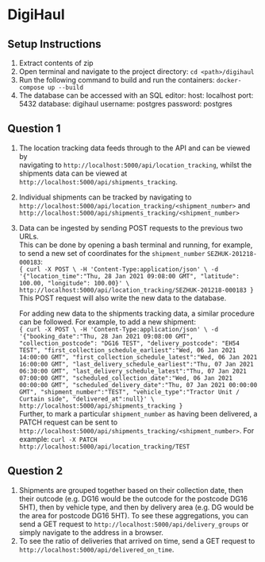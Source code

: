 # DigiHaul
## Setup Instructions

1.  Extract contents of zip
2.  Open terminal and navigate to the project directory:
        `cd <path>/digihaul`
3.  Run the following command to build and run the containers:
        `docker-compose up --build`
4.  The database can be accessed with an SQL editor:
    host: localhost
    port: 5432
    database: digihaul
    username: postgres
    password: postgres

## Question 1
1.  The location tracking data feeds through to the API and can be viewed by\
    navigating to `http://localhost:5000/api/location_tracking`, whilst the\
    shipments data can be viewed at `http://localhost:5000/api/shipments_tracking`.
2.  Individual shipments can be tracked by navigating to<br>
        `http://localhost:5000/api/location_tracking/<shipment_number>`
    and<br>
        `http://localhost:5000/api/shipments_tracking/<shipment_number>`
3.  Data can be ingested by sending POST requests to the previous two URLs.\
    This can be done by opening a bash terminal and running, for example,
    to send a new set of coordinates for the `shipment_number` `SEZHUK-201218-000183`:<br>
        ```
        {
            curl -X POST \
                -H 'Content-Type:application/json' \
                -d '{"location_time":"Thu, 28 Jan 2021 09:08:00 GMT", "latitude": 100.00, "longitude": 100.00}' \
                http://localhost:5000/api/location_tracking/SEZHUK-201218-000183
        }
        ```
    <br>This POST request will also write the new data to the database.

    For adding new data to the shipments tracking data, a similar procedure can be followed.
    For example, to add a new shipment:<br>
        ```
        {
            curl -X POST \
                -H 'Content-Type:application/json' \
                -d '{"booking_date":"Thu, 28 Jan 2021 09:08:00 GMT", "collection_postcode": "DG16 TEST", "delivery_postcode": "EH54 TEST", "first_collection_schedule_earliest":"Wed, 06 Jan 2021 14:00:00 GMT", "first_collection_schedule_latest":"Wed, 06 Jan 2021 16:00:00 GMT", "last_delivery_schedule_earliest":"Thu, 07 Jan 2021 06:30:00 GMT", "last_delivery_schedule_latest":"Thu, 07 Jan 2021 07:00:00 GMT", "scheduled_collection_date":"Wed, 06 Jan 2021 00:00:00 GMT", "scheduled_delivery_date":"Thu, 07 Jan 2021 00:00:00 GMT", "shipment_number":"TEST", "vehicle_type":"Tractor Unit / Curtain side", "delivered_at":null}' \
                http://localhost:5000/api/shipments_tracking
        }
        ```
    <br>Further, to mark a particular `shipment_number` as having been delivered, a PATCH request can be sent to 
    `http://localhost:5000/api/shipments_tracking/<shipment_number>`. For example:
        `curl -X PATCH http://localhost:5000/api/location_tracking/TEST`

## Question 2
1.  Shipments are grouped together based on their collection date, then their outcode 
    (e.g. DG16 would be the outcode for the postcode DG16 5HT), then by vehicle type, 
    and then by delivery area (e.g. DG would be the area for postcode DG16 5HT).
    To see these aggregations, you can send a GET request to `http://localhost:5000/api/delivery_groups`
    or simply navigate to the address in a browser.
2.  To see the ratio of deliveries that arrived on time, send a GET request to 
    `http://localhost:5000/api/delivered_on_time`.